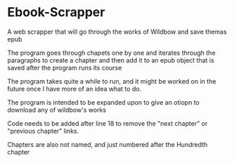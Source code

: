 # Ebook-Scrapper
<p>A web scrapper that will go through the works of Wildbow and save themas epub</p>
<p>The program goes through chapets one by one and iterates through the paragraphs to create a chapter and then add it to an epub object that is saved after the program runs its course</p>
<p>The program takes quite a while to run, and it might be worked on in the future once I have more of an idea what to do.</p>
<p>The program is intended to be expanded upon to give an otiopn to download any of wildbow's works</p>
<p>Code needs to be added after line 18 to remove the "next chapter" or "previous chapter" links. </p>
<p>Chapters are also not named, and just numbered after the Hundredth chapter</p>
